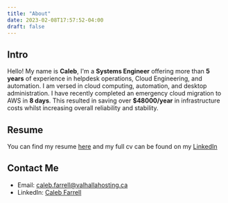 ```yaml
---
title: "About"
date: 2023-02-08T17:57:52-04:00
draft: false
---
```

## Intro
Hello! My name is **Caleb**, I'm a **Systems Engineer** offering more than **5 years** of experience in helpdesk operations, Cloud Engineering, and automation. I am versed in cloud computing, automation, and desktop administration. I have recently completed an emergency cloud migration to AWS in **8 days**. This resulted in saving over **$48000/year** in infrastructure costs whilst increasing overall reliability and stability.


## Resume
You can find my resume [here](../Caleb_Farrell_Resume.pdf) and my full cv can be found on my [LinkedIn](https://www.linkedin.com/in/caleb-farrell/)

## Contact Me
 - Email: [caleb.farrell@valhallahosting.ca](mailto:caleb.farrell@valhallahosting.ca)
 - LinkedIn: [Caleb Farrell](https://www.linkedin.com/in/caleb-farrell/)